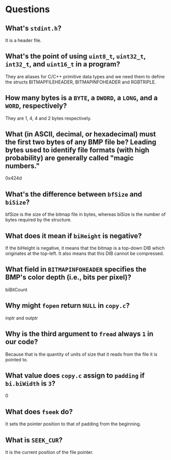 # Questions

## What's `stdint.h`?

It is a header file.

## What's the point of using `uint8_t`, `uint32_t`, `int32_t`, and `uint16_t` in a program?

They are aliases for C/C++ primitive data types and we need them to define the structs BITMAPFILEHEADER, BITMAPINFOHEADER and RGBTRIPLE.

## How many bytes is a `BYTE`, a `DWORD`, a `LONG`, and a `WORD`, respectively?

They are 1, 4, 4 and 2 bytes respectively.

## What (in ASCII, decimal, or hexadecimal) must the first two bytes of any BMP file be? Leading bytes used to identify file formats (with high probability) are generally called "magic numbers."

0x424d

## What's the difference between `bfSize` and `biSize`?

bfSize is the size of the bitmap file in bytes, whereas biSize is the number of bytes required by the structure.

## What does it mean if `biHeight` is negative?

If the biHeight is negative, it means that the bitmap is a top-down DIB which originates at the top-left. It also means that this DIB cannot be compressed.

## What field in `BITMAPINFOHEADER` specifies the BMP's color depth (i.e., bits per pixel)?

biBitCount

## Why might `fopen` return `NULL` in `copy.c`?

inptr and outptr

## Why is the third argument to `fread` always `1` in our code?

Because that is the quantity of units of size that it reads from the file it is pointed to. 

## What value does `copy.c` assign to `padding` if `bi.biWidth` is `3`?

0

## What does `fseek` do?

It sets the pointer position to that of padding from the beginning.

## What is `SEEK_CUR`?

It is the current position of the file pointer.
